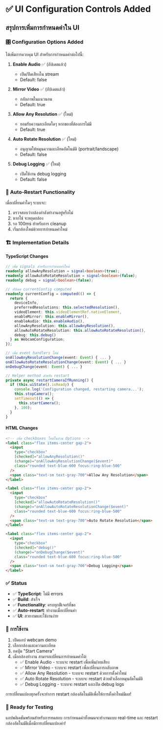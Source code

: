 # ✅ UI Configuration Controls Added

## สรุปการเพิ่มการกำหนดค่าใน UI

### 🎛️ **Configuration Options Added**

ได้เพิ่มการควบคุม UI สำหรับการกำหนดค่าต่อไปนี้:

1. **Enable Audio** ✅ (อัปเดตแล้ว)
   - เปิด/ปิดเสียงใน stream
   - Default: false

2. **Mirror Video** ✅ (อัปเดตแล้ว) 
   - กลับภาพในแนวนอน
   - Default: true

3. **Allow Any Resolution** ✅ (ใหม่)
   - ยอมรับความละเอียดใดๆ หากของที่ต้องการไม่มี
   - Default: true

4. **Auto Rotate Resolution** ✅ (ใหม่)
   - อนุญาตให้หมุนความละเอียดอัตโนมัติ (portrait/landscape)
   - Default: false

5. **Debug Logging** ✅ (ใหม่)
   - เปิดใช้งาน debug logging
   - Default: false

### 🔄 **Auto-Restart Functionality**

เมื่อเปลี่ยนค่าใดๆ ระบบจะ:
1. ตรวจสอบว่ากล้องกำลังทำงานอยู่หรือไม่
2. หากใช่ จะหยุดกล้อง
3. รอ 100ms สำหรับการ cleanup
4. เริ่มกล้องใหม่ด้วยการกำหนดค่าใหม่

### 🏗️ **Implementation Details**

#### TypeScript Changes
```typescript
// เพิ่ม signals สำหรับการกำหนดค่าใหม่
readonly allowAnyResolution = signal<boolean>(true);
readonly allowAutoRotateResolution = signal<boolean>(false);
readonly debug = signal<boolean>(false);

// อัปเดต currentConfig computed
readonly currentConfig = computed(() => {
  return {
    deviceInfo,
    preferredResolutions: this.selectedResolution(),
    videoElement: this.videoElementRef.nativeElement,
    enableMirror: this.enableMirror(),
    enableAudio: this.enableAudio(),
    allowAnyResolution: this.allowAnyResolution(),
    allowAutoRotateResolution: this.allowAutoRotateResolution(),
    debug: this.debug()
  } as WebcamConfiguration;
});

// เพิ่ม event handlers ใหม่
onAllowAnyResolutionChange(event: Event) { ... }
onAllowAutoRotateResolutionChange(event: Event) { ... }
onDebugChange(event: Event) { ... }

// Helper method สำหรับ restart
private async restartCameraIfRunning() {
  if (this.uiState().isReady) {
    console.log('Configuration changed, restarting camera...');
    this.stopCamera();
    setTimeout(() => {
      this.startCamera();
    }, 100);
  }
}
```

#### HTML Changes
```html
<!-- เพิ่ม checkboxes ใหม่ในส่วน Options -->
<label class="flex items-center gap-2">
  <input
    type="checkbox"
    [checked]="allowAnyResolution()"
    (change)="onAllowAnyResolutionChange($event)"
    class="rounded text-blue-600 focus:ring-blue-500"
  />
  <span class="text-sm text-gray-700">Allow Any Resolution</span>
</label>

<label class="flex items-center gap-2">
  <input
    type="checkbox"
    [checked]="allowAutoRotateResolution()"
    (change)="onAllowAutoRotateResolutionChange($event)"
    class="rounded text-blue-600 focus:ring-blue-500"
  />
  <span class="text-sm text-gray-700">Auto Rotate Resolution</span>
</label>

<label class="flex items-center gap-2">
  <input
    type="checkbox"
    [checked]="debug()"
    (change)="onDebugChange($event)"
    class="rounded text-blue-600 focus:ring-blue-500"
  />
  <span class="text-sm text-gray-700">Debug Logging</span>
</label>
```

### ✅ **Status**

- ✅ **TypeScript**: ไม่มี errors
- ✅ **Build**: สำเร็จ
- ✅ **Functionality**: ครบทุกฟีเจอร์ที่ขอ
- ✅ **Auto-restart**: ทำงานเมื่อเปลี่ยนค่า
- ✅ **UI**: สวยงามและใช้งานง่าย

### 🎯 **การใช้งาน**

1. เปิดแอป webcam demo
2. เลือกกล้องและความละเอียด
3. กดปุ่ม "Start Camera"
4. เมื่อกล้องทำงาน สามารถเปลี่ยนการกำหนดค่าได้:
   - ✅ Enable Audio - ระบบจะ restart เพื่อเพิ่ม/ลบเสียง
   - ✅ Mirror Video - ระบบจะ restart เพื่อเปลี่ยนการกลับภาพ
   - ✅ Allow Any Resolution - ระบบจะ restart ด้วยการตั้งค่าใหม่
   - ✅ Auto Rotate Resolution - ระบบจะ restart ด้วยตัวเลือกหมุนอัตโนมัติ
   - ✅ Debug Logging - ระบบจะ restart และเปิด debug logs

การเปลี่ยนแปลงทุกครั้งจะทำการ restart กล้องอัตโนมัติเพื่อให้การตั้งค่าใหม่มีผล!

### 🚀 **Ready for Testing**

แอปพลิเคชันพร้อมสำหรับการทดสอบ การกำหนดค่าทั้งหมดจะทำงานแบบ real-time และ restart กล้องอัตโนมัติเมื่อมีการเปลี่ยนแปลงค่า!

